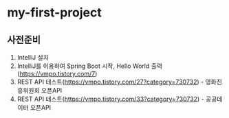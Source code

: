 # my-first-project

## 사전준비

1. IntelliJ 설치
2. IntelliJ를 이용하여 Spring Boot 시작, Hello World 출력(https://vmpo.tistory.com/7)
3. REST API 테스트(https://vmpo.tistory.com/27?category=730732) - 영화진흥위원회 오픈API
4. REST API 테스트(https://vmpo.tistory.com/33?category=730732) - 공공데이터 오픈API
